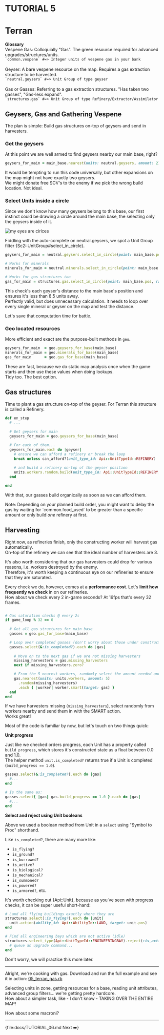 # TUTORIAL 5

# Terran

<div class="docstring"><div class="note">
<strong>Glossary</strong><br/>
Vespene Gas: Colloquially "Gas". The green resource required for advanced upgrades/structures/units. <br/>
<code>`common.vespene` #=> Integer units of vespene gas in your bank</code><br/><br/>
Geyser: A bare vespene resource on the map. Requires a gas extraction structure to be harvested. <br/>
<code>`neutral.geysers` #=> Unit Group of type geyser</code><br/><br/>
Gas or Gasses: Referring to a gas extraction structures. "Has taken two gasses", "Gas-less expand". <br/>
<code>`structures.gas` #=> Unit Group of type Refinery/Extractor/Assimilator</code><br/>
</div></div>

## Geysers, Gas and Gathering Vespene 

The plan is simple: Build gas structures on-top of geysers and send in harvesters.

### Get the geysers

At this point we are well armed to find geysers nearby our main base, right?
```ruby
geysers_for_main = main_base.nearest(units: neutral.geysers, amount: 2)
```
It would be tempting to run this code universally, but other expansions on the map might not have exactly two geysers.  
We might donate free SCV's to the enemy if we pick the wrong build location. Not ideal.  

### Select Units inside a circle

Since we don't know how many geysers belong to this base, our first instinct could be drawing a circle around the main base, the selecting only the geysers inside of it.

![my eyes are cirlces](images/05_select_in_circle.jpg)

Fiddling with the auto-complete on neutral.geysers, we spot a Unit Group filter {Sc2::UnitGroup#select_in_circle}.

```ruby
geysers_for_main = neutral.geysers.select_in_circle(point: main_base.pos, radius: 8.5)

# Works for minerals
minerals_for_main = neutral.minerals.select_in_circle(point: main_base.pos, radius: 8.5)

# Works for gas structures too
gas_for_main = structures.gas.select_in_circle(point: main_base.pos, radius: 8.5)
```
This check's each geyser's distance to the main base's position and ensures it's less than 8.5 units away.  
Perfectly valid, but does unnecessary calculation.
It needs to loop over every single mineral or geyser on the map and test the distance. 

Let's save that computation time for battle.   

### Geo located resources

More efficient and exact are the purpose-built methods in `geo`.

```ruby
geysers_for_main  = geo.geysers_for_base(main_base)
minerals_for_main = geo.minerals_for_base(main_base)
gas_for_main      = geo.gas_for_base(main_base)
```
These are fast, because we do static map analysis once when the game starts and then use these values when doing lookups.  
Tidy too. The best option.

## Gas structures

Time to plant a gas structure on-top of the geyser. For Terran this structure is called a Refinery.

```ruby
def on_step
  # ...
  
  # Get geysers for main
  geysers_for_main = geo.geysers_for_base(main_base)

  # For each of them...
  geysers_for_main.each do |geyser|
    # ensure we can afford a refinery or break the loop
    break unless can_afford?(unit_type_id: Api::UnitTypeId::REFINERY)
    
    # and build a refinery on-top of the geyser position
    units.workers.random.build(unit_type_id: Api::UnitTypeId::REFINERY, target: geyser)
  end

end
```
With that, our gasses build organically as soon as we can afford them.  

<div class="docstring"><div class="note">
Note: Depending on your planned build order, you might want to delay the gas by waiting for `common.food_used` to be greater than a specific amount or only build <em>one</em> refinery at first.
</div></div>


## Harvesting

Right now, as refineries finish, only the constructing worker will harvest gas automatically.   
On-top of the refinery we can see that the ideal number of harvesters are 3.

It's also worth considering that our gas harvesters could drop for various reasons, i.e. workers destroyed by the enemy.  
Therefore, it's worth keeping a continuous eye on our refineries to ensure that they are saturated.

Every check we do, however, comes at a **performance cost**. Let's **limit how frequently we check** in on our refineries.  
How about we check every 2 in-game seconds? At 16fps that's every 32 frames.  

```ruby

# Gas saturation checks @ every 2s
if game_loop % 32 == 0
  
  # Get all gas structures for main base
  gasses = geo.gas_for_base(main_base)

  # Loop over completed gasses (don't worry about those under construction)
  gasses.select(&:is_completed?).each do |gas|
    
    # Move on to the next gas if we are not missing harvesters
    missing_harvesters = gas.missing_harvesters
    next if missing_harvesters.zero?

    # From the 5 nearest workers, randomly select the amount needed and send them to gas
    gas.nearest(units: units.workers, amount: 5)
      .random(missing_harvesters)
      .each { |worker| worker.smart(target: gas) }
  end
end
```

If we have harvesters missing (`missing_harvesters`), select randomly from workers nearby and send them in with the SMART action.  
Works great!

Most of the code is familiar by now, but let's touch on two things quick:

**Unit progress**  

Just like we checked orders progress, each Unit has a property called `build_progress`, which stores it's constructed state as a float between 0.0 and 1.0.  
The helper method `unit.is_completed?` returns true if a Unit is completed (`build_progress == 1.0`).

```ruby
gasses.select(&:is_completed?).each do |gas|
  #...
end

# Is the same as:
gasses.select{ |gas| gas.build_progress == 1.0 }.each do |gas|
  #...
end
```

**Select and reject using Unit booleans**

Above we used a boolean method from Unit in a `select` using "Symbol to Proc" shorthand.

Like `is_completed?`, there are many more like:

- `is_flying?`
- `is_ground?`
- `is_burrowed?`
- `is_active?`
- `is_biological?`
- `is_mechanical?`
- `is_summoned?`
- `is_powered?`
- `is_armored?`, etc.  

It's worth checking out {Api::Unit}, because as you've seen with progress checks, it can be super useful short-hand:

```ruby
# Land all flying buildings exactly where they are 
structures.select(:is_flying?).each do |unit|
  unit.action(ability_id: Api::AbilityId::LAND, target: unit.pos)
end

# Find all engineering bays which are not active (idle)
structures.select_type(Api::UnitTypeId::ENGINEERINGBAY).reject(:is_active?).each do |unit|
  # queue an upgrade command...
end
```

Don't worry, we will practice this more later.  

---

Alright, we're cooking with gas. Download and run the full example and see it in action:
[05_terran_gas.rb](https://github.com/dysonreturns/sc2ai/blob/main/docs/examples/05_terran_gas.rb)

Selecting units in zone, getting resources for a base, reading unit attributes, advanced group filters... we're getting pretty hardcore.  
How about a simpler task, like - I don't know - TAKING OVER THE ENTIRE MAP!

How about some macroni?

---

{file:docs/TUTORIAL_06.md Next ➡️}
